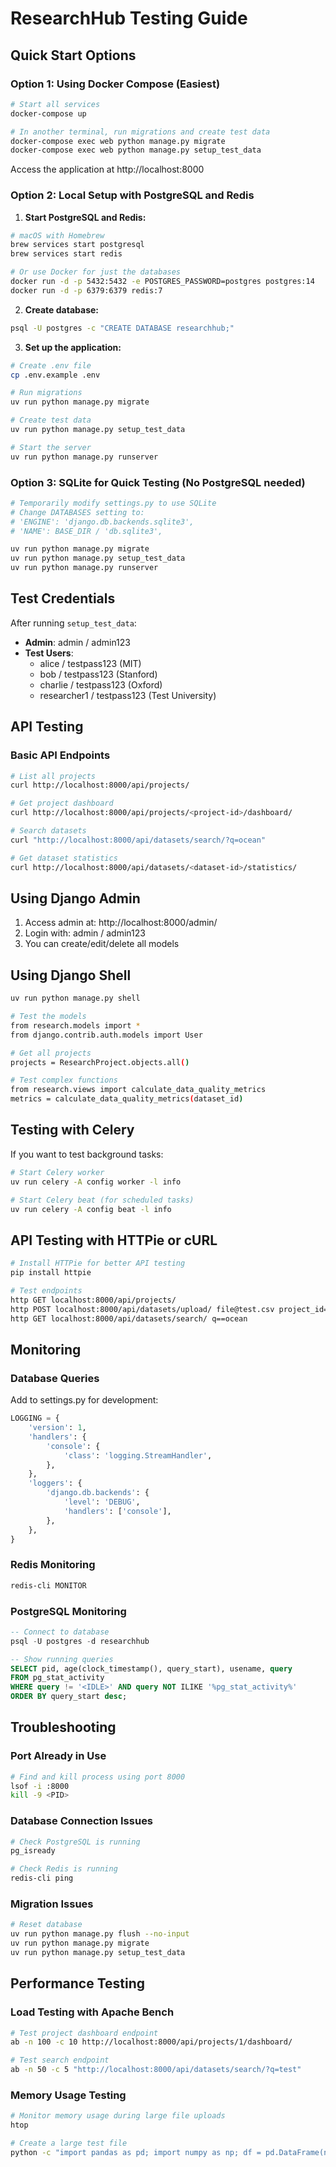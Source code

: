 # ResearchHub Testing Guide

## Quick Start Options

### Option 1: Using Docker Compose (Easiest)

```bash
# Start all services
docker-compose up

# In another terminal, run migrations and create test data
docker-compose exec web python manage.py migrate
docker-compose exec web python manage.py setup_test_data
```

Access the application at http://localhost:8000

### Option 2: Local Setup with PostgreSQL and Redis

1. **Start PostgreSQL and Redis:**
```bash
# macOS with Homebrew
brew services start postgresql
brew services start redis

# Or use Docker for just the databases
docker run -d -p 5432:5432 -e POSTGRES_PASSWORD=postgres postgres:14
docker run -d -p 6379:6379 redis:7
```

2. **Create database:**
```bash
psql -U postgres -c "CREATE DATABASE researchhub;"
```

3. **Set up the application:**
```bash
# Create .env file
cp .env.example .env

# Run migrations
uv run python manage.py migrate

# Create test data
uv run python manage.py setup_test_data

# Start the server
uv run python manage.py runserver
```

### Option 3: SQLite for Quick Testing (No PostgreSQL needed)

```bash
# Temporarily modify settings.py to use SQLite
# Change DATABASES setting to:
# 'ENGINE': 'django.db.backends.sqlite3',
# 'NAME': BASE_DIR / 'db.sqlite3',

uv run python manage.py migrate
uv run python manage.py setup_test_data
uv run python manage.py runserver
```

## Test Credentials

After running `setup_test_data`:

- **Admin**: admin / admin123
- **Test Users**:
  - alice / testpass123 (MIT)
  - bob / testpass123 (Stanford)
  - charlie / testpass123 (Oxford)
  - researcher1 / testpass123 (Test University)

## API Testing

### Basic API Endpoints

```bash
# List all projects
curl http://localhost:8000/api/projects/

# Get project dashboard
curl http://localhost:8000/api/projects/<project-id>/dashboard/

# Search datasets
curl "http://localhost:8000/api/datasets/search/?q=ocean"

# Get dataset statistics
curl http://localhost:8000/api/datasets/<dataset-id>/statistics/
```

## Using Django Admin

1. Access admin at: http://localhost:8000/admin/
2. Login with: admin / admin123
3. You can create/edit/delete all models

## Using Django Shell

```bash
uv run python manage.py shell

# Test the models
from research.models import *
from django.contrib.auth.models import User

# Get all projects
projects = ResearchProject.objects.all()

# Test complex functions
from research.views import calculate_data_quality_metrics
metrics = calculate_data_quality_metrics(dataset_id)
```

## Testing with Celery

If you want to test background tasks:

```bash
# Start Celery worker
uv run celery -A config worker -l info

# Start Celery beat (for scheduled tasks)
uv run celery -A config beat -l info
```

## API Testing with HTTPie or cURL

```bash
# Install HTTPie for better API testing
pip install httpie

# Test endpoints
http GET localhost:8000/api/projects/
http POST localhost:8000/api/datasets/upload/ file@test.csv project_id=<id>
http GET localhost:8000/api/datasets/search/ q==ocean
```

## Monitoring

### Database Queries
Add to settings.py for development:
```python
LOGGING = {
    'version': 1,
    'handlers': {
        'console': {
            'class': 'logging.StreamHandler',
        },
    },
    'loggers': {
        'django.db.backends': {
            'level': 'DEBUG',
            'handlers': ['console'],
        },
    },
}
```

### Redis Monitoring
```bash
redis-cli MONITOR
```

### PostgreSQL Monitoring
```sql
-- Connect to database
psql -U postgres -d researchhub

-- Show running queries
SELECT pid, age(clock_timestamp(), query_start), usename, query
FROM pg_stat_activity
WHERE query != '<IDLE>' AND query NOT ILIKE '%pg_stat_activity%'
ORDER BY query_start desc;
```

## Troubleshooting

### Port Already in Use
```bash
# Find and kill process using port 8000
lsof -i :8000
kill -9 <PID>
```

### Database Connection Issues
```bash
# Check PostgreSQL is running
pg_isready

# Check Redis is running
redis-cli ping
```

### Migration Issues
```bash
# Reset database
uv run python manage.py flush --no-input
uv run python manage.py migrate
uv run python manage.py setup_test_data
```

## Performance Testing

### Load Testing with Apache Bench
```bash
# Test project dashboard endpoint
ab -n 100 -c 10 http://localhost:8000/api/projects/1/dashboard/

# Test search endpoint
ab -n 50 -c 5 "http://localhost:8000/api/datasets/search/?q=test"
```

### Memory Usage Testing
```bash
# Monitor memory usage during large file uploads
htop

# Create a large test file
python -c "import pandas as pd; import numpy as np; df = pd.DataFrame(np.random.rand(100000, 10)); df.to_csv('large_test.csv')"
```
